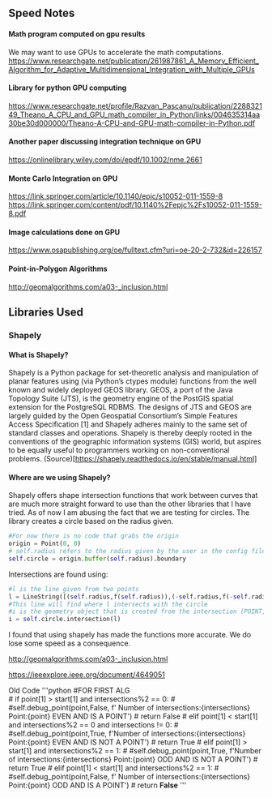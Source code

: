 ## Speed Notes

#### Math program computed on gpu results
We may want to use GPUs to accelerate the math computations. https://www.researchgate.net/publication/261987861_A_Memory_Efficient_Algorithm_for_Adaptive_Multidimensional_Integration_with_Multiple_GPUs

#### Library for python GPU computing
https://www.researchgate.net/profile/Razvan_Pascanu/publication/228832149_Theano_A_CPU_and_GPU_math_compiler_in_Python/links/004635314aa30be30d000000/Theano-A-CPU-and-GPU-math-compiler-in-Python.pdf

#### Another paper discussing integration technique on GPU
https://onlinelibrary.wiley.com/doi/epdf/10.1002/nme.2661


#### Monte Carlo Integration on GPU
https://link.springer.com/article/10.1140/epjc/s10052-011-1559-8
https://link.springer.com/content/pdf/10.1140%2Fepjc%2Fs10052-011-1559-8.pdf

#### Image calculations done on GPU
https://www.osapublishing.org/oe/fulltext.cfm?uri=oe-20-2-732&id=226157

#### Point-in-Polygon Algorithms
http://geomalgorithms.com/a03-_inclusion.html

## Libraries Used

### Shapely

#### What is Shapely?

Shapely is a Python package for set-theoretic analysis and manipulation of planar features using (via Python’s ctypes module) functions from the well known and widely deployed GEOS library. GEOS, a port of the Java Topology Suite (JTS), is the geometry engine of the PostGIS spatial extension for the PostgreSQL RDBMS. The designs of JTS and GEOS are largely guided by the Open Geospatial Consortium’s Simple Features Access Specification [1] and Shapely adheres mainly to the same set of standard classes and operations. Shapely is thereby deeply rooted in the conventions of the geographic information systems (GIS) world, but aspires to be equally useful to programmers working on non-conventional problems. (Source)[https://shapely.readthedocs.io/en/stable/manual.html]

#### Where are we using Shapely?

Shapely offers shape intersection functions that work between curves that are much more straight forward to use than the other libraries that I have tried. As of now I am abusing the fact that we are testing for circles. The library creates a circle based on the radius given. 
```Python
#For now there is no code that grabs the origin
origin = Point(0, 0)
# self.radius refers to the radius given by the user in the config file
self.circle = origin.buffer(self.radius).boundary
```

Intersections are found using:
```Python
#l is the line given from two points
l = LineString([(self.radius,f(self.radius)),(-self.radius,f(-self.radius)) ])
#This line will find where l intersects with the circle
#i is the geometry object that is created from the intersection (POINT, MULTIPOINT, LINE, etc)
i = self.circle.intersection(l)
```

I found that using shapely has made the functions more accurate. We do lose some speed as a consequence.
    

http://geomalgorithms.com/a03-_inclusion.html

https://ieeexplore.ieee.org/document/4649051

Old Code
'''python
#FOR FIRST ALG    
        # if point[1] > start[1] and intersections%2 == 0:
        #     #self.debug_point(point,False, f' Number of intersections:{intersections} Point:{point} EVEN AND IS A POINT')
        #     return False
        # elif point[1] < start[1] and intersections%2 == 0 and intersections != 0:
        #     #self.debug_point(point,True, f'Number of intersections:{intersections} Point:{point} EVEN AND IS NOT A POINT')
        #     return True
        # elif point[1] > start[1] and intersections%2 == 1:
        #     #self.debug_point(point,True, f'Number of intersections:{intersections} Point:{point} ODD AND IS NOT A POINT')
        #     return True
        # elif point[1] <  start[1] and intersections%2 == 1:
        #     #self.debug_point(point,False, f' Number of intersections:{intersections} Point:{point} ODD AND IS A POINT')
        #     return **False**
'''